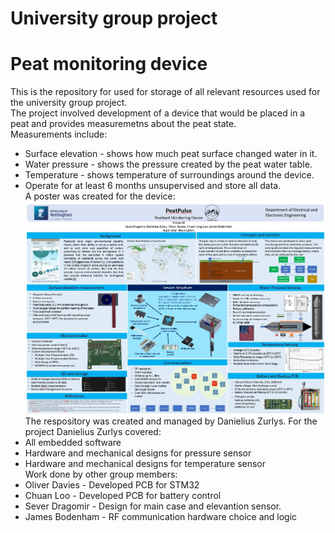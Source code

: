 # University group project
# Peat monitoring device
This is the repository for used for storage of all relevant resources used for the university group project.<br>
The project involved development of a device that would be placed in a peat and provides measuremetns about the peat state.</br>
Measurements include:</br>
* Surface elevation - shows how much peat surface changed water in it.</br>
* Water pressure - shows the pressure created by the peat water table.</br>
* Temperature - shows temperature of surroundings around the device.</br>
* Operate for at least 6 months unsupervised and store all data.</br>
A poster was created for the device:</br>
![The poster of project](Images/projectPoster.jpg)</br>
The respository was created and managed by Danielius Zurlys. For the project Danielius Zurlys covered:<br>
* All embedded software<br>
* Hardware and mechanical designs for pressure sensor<br>
* Hardware and mechanical designs for temperature sensor<br>
Work done by other group members:<br>
* Oliver Davies - Developed PCB for STM32<br>
* Chuan Loo - Developed PCB for battery control<br>
* Sever Dragomir - Design for main case and elevantion sensor.<br>
* James Bodenham - RF communication hardware choice and logic<br>



